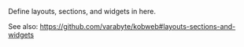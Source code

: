 Define layouts, sections, and widgets in here.

See also: https://github.com/varabyte/kobweb#layouts-sections-and-widgets
